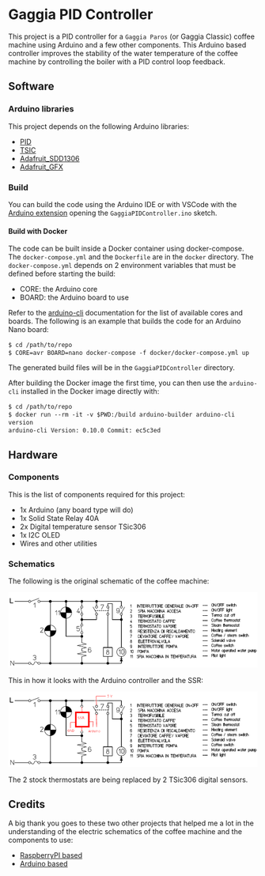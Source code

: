 # Gaggia PID Controller

This project is a PID controller for a `Gaggia Paros` (or Gaggia Classic) coffee machine using Arduino and a few other components.
This Arduino based controller improves the stability of the water temperature of the coffee machine by controlling the boiler with a PID control loop feedback.

## Software

### Arduino libraries

This project depends on the following Arduino libraries:
- [PID](https://github.com/br3ttb/Arduino-PID-Library)
- [TSIC](https://github.com/Schm1tz1/arduino-tsic)
- [Adafruit_SDD1306](https://github.com/adafruit/Adafruit_SSD1306)
- [Adafruit_GFX](https://github.com/adafruit/Adafruit-GFX-Library)

### Build

You can build the code using the Arduino IDE or with VSCode with the [Arduino extension](https://marketplace.visualstudio.com/items?itemName=vsciot-vscode.vscode-arduino) opening the `GaggiaPIDController.ino` sketch.

#### Build with Docker

The code can be built inside a Docker container using docker-compose. The `docker-compose.yml` and the `Dockerfile` are in the `docker` directory. The `docker-compose.yml` depends on 2 environment variables that must be defined before starting the build:
- CORE: the Arduino core
- BOARD: the Arduino board to use

Refer to the [arduino-cli](https://arduino.github.io/arduino-cli/) documentation for the list of available cores and boards.
The following is an example that builds the code for an Arduino Nano board:

```
$ cd /path/to/repo
$ CORE=avr BOARD=nano docker-compose -f docker/docker-compose.yml up
```

The generated build files will be in the `GaggiaPIDController` directory.

After building the Docker image the first time, you can then use the `arduino-cli` installed in the Docker image directly with:

```
$ cd /path/to/repo
$ docker run --rm -it -v $PWD:/build arduino-builder arduino-cli version
arduino-cli Version: 0.10.0 Commit: ec5c3ed
```

## Hardware

### Components

This is the list of components required for this project:
- 1x Arduino (any board type will do)
- 1x Solid State Relay 40A
- 2x Digital temperature sensor TSic306
- 1x I2C OLED
- Wires and other utilities

### Schematics

The following is the original schematic of the coffee machine:

![gaggia_classic_circuit](docs/schematics/gaggia_classic_circuit.png "Gaggia Classic circuit")

This in how it looks with the Arduino controller and the SSR:

![gaggia_classic_circuit_modified](docs/schematics/gaggia_classic_circuit_arduino.png "Gaggia Classic circuit modified")

The 2 stock thermostats are being replaced by 2 TSic306 digital sensors.

## Credits

A big thank you goes to these two other projects that helped me a lot in the understanding of the electric schematics of the coffee machine and the components to use:
- [RaspberryPI based](http://int03.co.uk/blog/project-coffee-espiresso-machine/)
- [Arduino based](http://www.cyberelectronics.org/?p=458)
